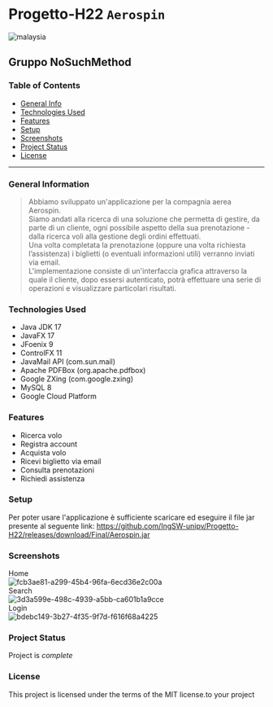 # Progetto-H22 `Aerospin`
![malaysia](https://user-images.githubusercontent.com/66534866/174287514-c3d9d0b8-d2e4-41d2-b7da-ea3d67e040f2.jpg)
## Gruppo NoSuchMethod

### Table of Contents
* [General Info](#general-information)
* [Technologies Used](#technologies-used)
* [Features](#features)
* [Setup](#setup)
* [Screenshots](#screenshots)
* [Project Status](#project-status)
* [License](#license)

***

### General Information
> Abbiamo sviluppato un'applicazione per la compagnia aerea Aerospin.\
Siamo andati alla ricerca di una soluzione che permetta di gestire, da parte di un cliente, ogni possibile aspetto della sua prenotazione - dalla ricerca voli alla gestione degli ordini effettuati.\
Una volta completata la prenotazione (oppure una volta richiesta l’assistenza) i biglietti (o eventuali informazioni utili) verranno inviati via email.\
L'implementazione consiste di un'interfaccia grafica attraverso la quale il cliente, dopo essersi autenticato, potrà effettuare una serie di operazioni e visualizzare particolari risultati.

### Technologies Used
- Java JDK 17
- JavaFX 17
- JFoenix 9
- ControlFX 11
- JavaMail API (com.sun.mail)
- Apache PDFBox (org.apache.pdfbox)
- Google ZXing (com.google.zxing)
- MySQL 8
- Google Cloud Platform

### Features
- Ricerca volo
- Registra account
- Acquista volo
- Ricevi biglietto via email
- Consulta prenotazioni
- Richiedi assistenza

### Setup
Per poter usare l'applicazione è sufficiente scaricare ed eseguire il file jar presente al seguente link: https://github.com/IngSW-unipv/Progetto-H22/releases/download/Final/Aerospin.jar

### Screenshots
Home\
![fcb3ae81-a299-45b4-96fa-6ecd36e2c00a](https://user-images.githubusercontent.com/66534866/174296210-9ca4af72-cc61-4588-ba7a-5a6504b789cd.jpg)\
Search\
![3d3a599e-498c-4939-a5bb-ca601b1a9cce](https://user-images.githubusercontent.com/66534866/174296346-b016e3f9-148d-41e9-9784-e99bbd86ed94.jpg)\
Login\
![bdebc149-3b27-4f35-9f7d-f616f68a4225](https://user-images.githubusercontent.com/66534866/174296359-a188d3c8-d6c7-4007-a4e6-d758ff25d5cf.jpg)

### Project Status
Project is _complete_
<!--_no longer being worked on_-->

### License
This project is licensed under the terms of the MIT license.to your project
